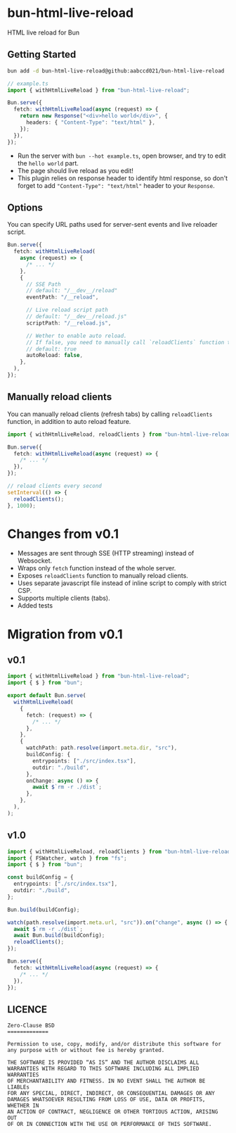 # bun-html-live-reload

HTML live reload for Bun

## Getting Started

```sh
bun add -d bun-html-live-reload@github:aabccd021/bun-html-live-reload
```

```ts
// example.ts
import { withHtmlLiveReload } from "bun-html-live-reload";

Bun.serve({
  fetch: withHtmlLiveReload(async (request) => {
    return new Response("<div>hello world</div>", {
      headers: { "Content-Type": "text/html" },
    });
  }),
});
```

- Run the server with `bun --hot example.ts`, open browser, and try to edit the `hello world` part.
- The page should live reload as you edit!
- This plugin relies on response header to identify html response,
  so don't forget to add `"Content-Type": "text/html"` header to your `Response`.

## Options

You can specify URL paths used for server-sent events and live reloader script.

```ts
Bun.serve({
  fetch: withHtmlLiveReload(
    async (request) => {
      /* ... */
    },
    {
      // SSE Path
      // default: "/__dev__/reload"
      eventPath: "/__reload",

      // Live reload script path
      // default: "/__dev__/reload.js"
      scriptPath: "/__reload.js",

      // Wether to enable auto reload.
      // If false, you need to manually call `reloadClients` function to reload clients.
      // default: true
      autoReload: false,
    },
  ),
});
```

## Manually reload clients

You can manually reload clients (refresh tabs) by calling `reloadClients` function,
in addition to auto reload feature.

```ts
import { withHtmlLiveReload, reloadClients } from "bun-html-live-reload";

Bun.serve({
  fetch: withHtmlLiveReload(async (request) => {
    /* ... */
  }),
});

// reload clients every second
setInterval(() => {
  reloadClients();
}, 1000);
```

# Changes from v0.1

- Messages are sent through SSE (HTTP streaming) instead of Websocket.
- Wraps only `fetch` function instead of the whole server.
- Exposes `reloadClients` function to manually reload clients.
- Uses separate javascript file instead of inline script to comply with strict CSP.
- Supports multiple clients (tabs).
- Added tests

# Migration from v0.1

## v0.1

```ts
import { withHtmlLiveReload } from "bun-html-live-reload";
import { $ } from "bun";

export default Bun.serve(
  withHtmlLiveReload(
    {
      fetch: (request) => {
        /* ... */
      },
    },
    {
      watchPath: path.resolve(import.meta.dir, "src"),
      buildConfig: {
        entrypoints: ["./src/index.tsx"],
        outdir: "./build",
      },
      onChange: async () => {
        await $`rm -r ./dist`;
      },
    },
  ),
);
```

## v1.0

```ts
import { withHtmlLiveReload, reloadClients } from "bun-html-live-reload";
import { FSWatcher, watch } from "fs";
import { $ } from "bun";

const buildConfig = {
  entrypoints: ["./src/index.tsx"],
  outdir: "./build",
};

Bun.build(buildConfig);

watch(path.resolve(import.meta.url, "src")).on("change", async () => {
  await $`rm -r ./dist`;
  await Bun.build(buildConfig);
  reloadClients();
});

Bun.serve({
  fetch: withHtmlLiveReload(async (request) => {
    /* ... */
  }),
});
```

## LICENCE

```
Zero-Clause BSD
=============

Permission to use, copy, modify, and/or distribute this software for
any purpose with or without fee is hereby granted.

THE SOFTWARE IS PROVIDED “AS IS” AND THE AUTHOR DISCLAIMS ALL
WARRANTIES WITH REGARD TO THIS SOFTWARE INCLUDING ALL IMPLIED WARRANTIES
OF MERCHANTABILITY AND FITNESS. IN NO EVENT SHALL THE AUTHOR BE LIABLEs
FOR ANY SPECIAL, DIRECT, INDIRECT, OR CONSEQUENTIAL DAMAGES OR ANY
DAMAGES WHATSOEVER RESULTING FROM LOSS OF USE, DATA OR PROFITS, WHETHER IN
AN ACTION OF CONTRACT, NEGLIGENCE OR OTHER TORTIOUS ACTION, ARISING OUT
OF OR IN CONNECTION WITH THE USE OR PERFORMANCE OF THIS SOFTWARE.
```
